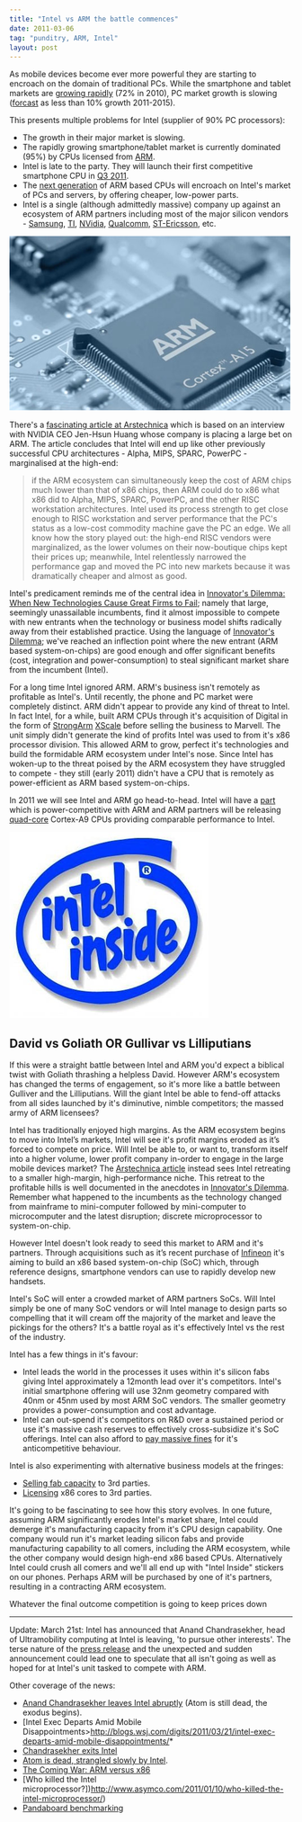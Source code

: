 ```yaml
---
title: "Intel vs ARM the battle commences"
date: 2011-03-06
tag: "punditry, ARM, Intel"
layout: post
---
```

As mobile devices become ever more powerful they are starting to encroach  on the domain of traditional PCs. While the smartphone and tablet markets are [growing rapidly](http://www.gartner.com/it/page.jsp?id=154301) (72% in 2010), PC market growth is slowing ([forcast](http://www.gartner.com/it/page.jsp?id=1570714) as less than 10% growth 2011-2015).

This presents multiple problems for Intel (supplier of 90% PC processors):

* The growth in their major market is slowing.
* The rapidly growing smartphone/tablet market is currently dominated (95%) by CPUs licensed from [ARM](http://arm.com/).
* Intel is late to the party. They will launch their first competitive smartphone CPU in [Q3 2011](http://www.slashgear.com/intel-medfield-smartphonesmids-on-sale-q3-2011-tip-insiders-23135340/).
* The [next generation](http://www.electronicsweekly.com/Articles/2010/09/09/49414/Update-ARM-Cortex-A15.htm) of ARM based CPUs will encroach on Intel's market of PCs and servers, by offering cheaper, low-power parts.
* Intel is a single (although admittedly massive) company up against an ecosystem of ARM partners including most of the major silicon vendors - [Samsung](http://www.engadget.com/2010/09/07/samsungs-orion-is-the-1ghz-dual-core-arm-cortex-a9-weve-all-be/), [TI](http://pandaboard.org), [NVidia](http://blogs.nvidia.com/2011/01/project-denver-processor-to-usher-in-new-era-of-computing/), [Qualcomm](http://www.qualcomm.com/news/releases/2011/02/14/qualcomm-announces-quad-core-snapdragon-next-generation-tablets-and), [ST-Ericsson](http://www.stericsson.com/platforms/U8500.jsp), etc.

![](/images/intel-vs-arm/arm-cortex-a15.jpg)

There's a [fascinating article at Arstechnica](http://arstechnica.com/business/news/2011/02/nvidia-30-and-the-riscification-of-x86.ars) which is based on an interview with NVIDIA CEO Jen-Hsun Huang whose company is placing a large bet on ARM. The article concludes that Intel will end up like other previously successful CPU architectures - Alpha, MIPS, SPARC, PowerPC - marginalised at the high-end:
> if the ARM ecosystem can simultaneously keep the cost of ARM chips much lower than that of x86 chips, then ARM could do to x86 what x86 did to Alpha, MIPS, SPARC, PowerPC, and the other RISC workstation architectures. Intel used its process strength to get close enough to RISC workstation and server performance that the PC's status as a low-cost commodity machine gave the PC an edge. We all know how the story played out: the high-end RISC vendors were marginalized, as the lower volumes on their now-boutique chips kept their prices up; meanwhile, Intel relentlessly narrowed the performance gap and moved the PC into new markets because it was dramatically cheaper and almost as good.

Intel's predicament reminds me of the central idea in [Innovator's Dilemma: When New Technologies Cause Great Firms to Fail](http://www.amazon.co.uk/gp/product/0875845851?ie=UTF8&tag=nickagercom-21&linkCode=as2&camp=1634&creative=6738&creativeASIN=087584585); namely that large, seemingly unassailable incumbents, find it almost impossible to compete with new entrants when the technology or business model shifts radically away from their established practice. Using the language of [Innovator's Dilemma](http://www.amazon.co.uk/gp/product/0875845851?ie=UTF8&tag=nickagercom-21&linkCode=as2&camp=1634&creative=6738&creativeASIN=087584585); we've reached an inflection point where the new entrant (ARM based system-on-chips) are good enough and offer significant benefits (cost, integration and power-consumption) to steal significant market share from the incumbent (Intel).

For a long time Intel ignored ARM. ARM's business isn't remotely as profitable as Intel's. Until recently, the phone and PC market were completely distinct. ARM didn't appear to provide any kind of threat to Intel. In fact Intel, for a while, built ARM CPUs through it's acquisition of Digital in the form of [StrongArm](http://en.wikipedia.org/wiki/StrongARM/) [XScale](http://en.wikipedia.org/wiki/XScale) before selling the business to Marvell. The unit simply didn't generate the kind of profits Intel was used to from it's x86 processor division. This allowed ARM to grow, perfect it's technologies and build the formidable ARM ecosystem under Intel's nose. Since Intel has woken-up to the threat poised by the ARM ecosystem they have struggled to compete - they still (early 2011) didn't have a CPU that is remotely as power-efficient as ARM based system-on-chips.

In 2011 we will see Intel and ARM go head-to-head. Intel will have a [part](http://www.slashgear.com/intel-medfield-smartphonesmids-on-sale-q3-2011-tip-insiders-23135340/) which is power-competitive with ARM and ARM partners will be releasing [quad-core](http://www.brightsideofnews.com/news/2011/2/15/nvidia-unveils-tegra-roadmap-tegra-3-is-superman2c-tegra-6-is-iron-man.aspx) Cortex-A9 CPUs providing comparable performance to Intel.

![](/images/intel-vs-arm/intel-inside.jpg)

## David vs Goliath OR Gullivar vs Lilliputians
If this were a straight battle between Intel and ARM you'd expect a biblical twist with Goliath thrashing a helpless David. However ARM's ecosystem has changed the terms of engagement, so it's more like a battle between Gulliver and the Lilliputians. Will the giant Intel be able to fend-off attacks from all sides launched by it's diminutive, nimble competitors; the massed army of ARM licensees?

Intel has traditionally enjoyed high margins. As the ARM ecosystem begins to move into Intel’s markets, Intel will see it's profit margins eroded as it’s forced to compete on price. Will Intel be able to, or want to, transform itself into a higher volume, lower profit company in-order to engage in the large mobile devices market? The [Arstechnica article](http://arstechnica.com/business/news/2011/02/nvidia-30-and-the-riscification-of-x86.ars) instead sees Intel retreating to a smaller high-margin, high-performance niche. This retreat to the profitable hills is well documented in the anecdotes in [Innovator's Dilemma](http://www.amazon.co.uk/gp/product/0875845851?ie=UTF8&tag=nickagercom-21&linkCode=as2&camp=1634&creative=6738&creativeASIN=087584585). Remember what happened to the incumbents as the technology changed from mainframe to mini-computer followed by mini-computer to microcomputer and the latest disruption; discrete microprocessor to system-on-chip.

However Intel doesn't look ready to seed this market to ARM and it's partners. Through acquisitions such as it’s recent purchase of [Infineon](http://www.zdnet.co.uk/news/mobile-devices/2010/08/31/intel-buys-infineons-wireless-wing-for-4g-lift-off-40089960/) it's aiming to build an x86 based system-on-chip (SoC) which, through reference designs, smartphone vendors can use to rapidly develop new handsets.

Intel's SoC will enter a crowded market of ARM partners SoCs. Will Intel simply be one of many SoC vendors or will Intel manage to design parts so compelling that it will cream off the majority of the market and leave the pickings for the others? It's a battle royal as it's effectively Intel vs the rest of the industry.

Intel has a few things in it's favour:

* Intel leads the world in the processes it uses within it's silicon fabs giving Intel approximately a 12month lead over it's competitors. Intel's initial smartphone offering will use 32nm geometry compared with 40nm or 45nm used by most ARM SoC vendors. The smaller geometry provides a power-consumption and cost advantage.
* Intel can out-spend it's competitors on R&D over a sustained period or use it's massive cash reserves to effectively cross-subsidize it's SoC offerings. Intel can also afford to [pay massive fines](http://www.guardian.co.uk/technology/2009/may/13/intel-european-commission) for it's anticompetitive behaviour.

Intel is also experimenting with alternative business models at the fringes:

* [Selling fab capacity](http://arstechnica.com/business/news/2010/11/intel-shifts-strategy-sells-22nm-fab-capacity.ars) to 3rd parties.
* [Licensing](http://bits.blogs.nytimes.com/2010/02/24/a-tie-up-between-intel-and-tsmc-fizzles/) x86 cores to 3rd parties.

It's going to be fascinating to see how this story evolves. In one future, assuming ARM significantly erodes Intel's market share, Intel could demerge it's manufacturing capacity from it's CPU design capability. One company would run it's market leading silicon fabs and provide manufacturing capability to all comers, including the ARM ecosystem, while the other company would design high-end x86 based CPUs. Alternatively Intel could crush all comers and we'll all end up with "Intel Inside" stickers on our phones. Perhaps ARM will be purchased by one of it's partners, resulting in a contracting ARM ecosystem.

Whatever the final outcome competition is going to keep prices down

---

Update: March 21st: Intel has announced that Anand Chandrasekher, head of Ultramobility computing at Intel is leaving, 'to pursue other interests'. The terse nature of the [press release](http://newsroom.intel.com/community/intel_newsroom/blog/2011/03/21/chip-shot-anand-chandrasekher-to-leave-intel-mike-bell-dave-whalen-to-lead-ultra-mobility-group) and the unexpected and sudden announcement could lead one to speculate that all isn't going as well as hoped for at Intel's unit tasked to compete with ARM.

Other coverage of the news:

* [Anand Chandrasekher leaves Intel abruptly](http://semiaccurate.com/2011/03/21/anand-chandrasekher-leaves-intel-abruptly/) (Atom is still dead, the exodus begins).
* [Intel Exec Departs Amid Mobile Disappointments>http://blogs.wsj.com/digits/2011/03/21/intel-exec-departs-amid-mobile-disappointments/*
* [Chandrasekher exits Intel](http://www.edn.com/article/517466-Chandrasekher_exits_Intel.php)
* [Atom is dead, strangled slowly by Intel](http://semiaccurate.com/2011/02/15/atom-dead-strangled-slowly-intel/).
* [The Coming War: ARM versus x86](http://vanshardware.com/2010/08/mirror-the-coming-war-arm-versus-x86/)
* [Who killed the Intel microprocessor?])http://www.asymco.com/2011/01/10/who-killed-the-intel-microprocessor/)
* [Pandaboard benchmarking](http://computerarch.com/log/2011/03/01/pandaboard/)
